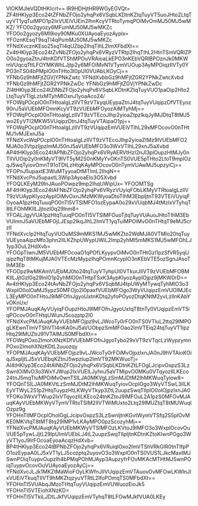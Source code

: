 VlOKMJIeVQDtHKIcrt==
IR9HDHjtHR9WGyEGVQt=
ZF4tHKIyp3Eco24tZFNbZFOjo2yhqPx6VSqbLKDtnKZtqTuyVT5uoJHto2LtqTuyVT1yqTuiMPO1p2IxVUEiVUEin2IhnKcyVTRtoTymqPOiMvOmMJ50MJ5wMKZ/
YFO0o2gyozy6MFumMJ50MJ5wMKZc
YFO0o2gyozy6MI9ioy90MKu0XUAyoaEyozAyplx=
YFOznKEsqT9sqTI4qPumMJ50MJ5wMKZc
YFNdXvcznKEso25sqTI4qUZbp2IhqTIhL2ImXFbdXt==
Zv4tHKIyp3Eco24tZvNbZFOjo2yhqPx6VRyzVTRtp2IhqTIhL2HtnTSmVQRlZPO0o2gyoaZtnJ4tnKDfVTShMPOuVRAioaLkEPO3nKEbVQRlBPOznJk0MKWmVUqcqTttLFOYMKWhLJjtp2y6MFOiMvN1VTymVUOup3AyMPOiqzIlVTy0YPO3nTS04bPMplO0nTHto3I0pUI0VUAbLKOyCj==
YFNbGz9hMFjtZGVjYPNkZwtc
YFNdXvbbGz9hMFjtZGR2YPNkZwtcXvbd
YFNbGz9hMFjtZGR2YPNkZwDc
YFNbGz9hMFjtZGVjYPNkZwDc
Zl4tHKIyp3Eco24tZlNbZFOjo2yhqPx6VSqbLKDtnKZtqTuyVUO1paOip2Hto2LtqTuyVTIgLzIxMTyhMlOxnJ1yoaAco24/
YFOWqPOcplO0nTHtoaIgLzIlVT9zVTkyqUEypaZtnJ4tqTuyVUqipzDfVTEyoz90nJ5aVUEbMFOmnKcyVT9zVUEbMFOyozAiMTyhMj==
YFOWqPOcplO0nTHtoaIgLzIlVT9zVTEcoJIhp2yioaZtpzIkqJylMJDtqT8tMJ5wo2EyVTI2MKW5VUqipzDtnJ4tqTuyVTAipaO1pj==
YFOWqPOcplO0nTHtoaIgLzIlVT9zVUqipzEmVUEiVTIhL29xMFOcovO0nTHtMJ1vMJExnJ5a
YFNdXvcWqPOcplO0nTHtoaIgLzIlVT9zVTEcoJIhp2yioaZtMz9lVUEbMFO2MJA0o3VtpzIjpzImMJ50nJ5aVUEbMFO3o3WxVTIhL29xnJ5aXvbd
AP4tHKIyp3Eco24tAPNbZFOjo2yhqPx6VRyAERVtHzI2nJI3plOupzHtMJy0nTIlVUOip2y0nKMyVT9lVT5yM2S0nKMyYvOKnTS0VUE5pTHto2LtoT9mplOzqJ5wqTyiovOmnT91oTDtLzHtqKAyMPOcovO0nTymVUAwMJ5upzyiCj==
YFOPnJ5upaxtE3WuMTyyoaDtMTImL2IhqN==
YFNdXvcPnJ5upaxtL3Wip3AyoaElo3O5Xvbd
YFOQLKEyM29lnJAuoPOwpz9mp2IhqUWipUx=
YFOOMTSg
AF4tHKIyp3Eco24tAFNbZFOjo2yhqPx6VRyzVUyiqFObLKMyVTRtoaIgLzIlVT9zVUAypKIyozAyplOiMvOxnJMzMKWyoaDtoTIhM3EbpljtnT93VTEiVUyiqFOyoaA1pzHtqTuuqPO0nTI5VTSlMFO1ozEypaA0o29xVUqbMJ4tMzIxVTyhqT8tLFOhMKIlLJjtozI0q29lnm8=
YFOALJgyVUA1pzHtqTuuqPO0nTI5VTSlMFOuoTjtqTuyVUAuoJHtoTIhM3EbVUImnJ5aVUEbMFOjLJEsp2IkqJIhL2ImVT1yqTuiMPOiMvO0nTHtqT9eMJ5crzIl
YFNdXvcIp2HtqTuyVUOuMS9mMKS1MJ5wMKZto2WdMJA0VTMlo20tqTuyVUEyoaAipzMfo3phn2IlLKZhpUWypUWiL2Imp2yhMl5mMKS1MJ5wMFOhLJ1yp3OuL2HdXvb=
YFOGpTIwnJM5VUEbMFOcoaO1qPOfLKyypvOiMvO0nTHtGzI1pzSfVR5yqUqipzftqT8tMKujMJA0VTEcMzMypzIhqPOmnKcyplO3nKEbVTE5ozSgnJAsoTIhM3Eb
YFODpz9wMKAmVUEbMJ0to24tqTuyVTyhpUI0VTkurJIlVT9zVUEbMFOBMKIlLJjtGzI0q29lnlO1p2yhMlO0nTHtpTSxK3AypKIyozAyplOjpz9jMKW0rD==
Av4tHKIyp3Eco24tAvNbZFOjo2yhqPx6VSqbMJ4tpUWyMTywqTyhMlO3o3WxplO0olOaMJ5ypzS0MFOjo2I0paxfVUEbMFOgo3WyVUqipzEmVUOlMJEcL3EyMPO0nTHtoJ9lMFOfnJgyoUxtnKDtq2yfoPOyozDtqKNtM2yvLzIlnKAbYvOKnUx/
YFOPMJAuqKAyVUyiqFOupzHtoJ9lMFOfnJgyoUxtqT8tnTy0VUqipzEmVT5iqPOcovO0nTHtqUWunJ5cozptp2I0
YFNdXvcPMJAuqKAyVUEbMFOjpz9vLJWcoTy0rFO0nTS0VTIuL2ttq29lMPOgLKEwnTImVTShVTI4nKA0nJ5aVUObpzSmMFOao2ImVTEiq24tqTuyVT1ipzHtq29lMUZtrJ91VTAlMJS0MFbdXt==
YFOWqPOxo2ImohXNzKDfVUEbMFOfnJgyoTybo29xVT9zVTqcLzWypzymnPOxo2ImohXNzKDtL2uuozqy
YFOPMJAuqKAyVUEbMFOjpz9vLJWcoTy0rFOiMvOjpzIxnJA0nJ9hVTAioKOiqJ5xpljtLJ5xVUEbqKZtnJ5wpzIup2ImVT92MKWuoTj=
Al4tHKIyp3Eco24tAlNbZFOjo2yhqPx6VSqbLKDtnKZtLFOgLJcipvOxpzS3LzSwnlOiMvO3o3WxYJWup2IxVUElLJyhnJ5aVTMipvO0MKu0VTqyozIlLKEco24tnJ5mqTIuMPOiMvOwnTSlLJA0MKVgLzSmMJDtM2IhMKWuqTyiow8=
YFOQnTSlLJA0MKVtLzSmMJDtM2IhMKWuqTyiovOcplOgo3WyVTSwL3IlLKEyVTWyL2S1p2HtqTuypzHtLKWyVTkyp3ZtL2uupzSwqTIlplO0olOjpzIxnJA0
YFOKo3WxVTWup2IxVTqyozIlLKEco24tnKZtoJ9lMFOuL2A1pzS0MFOvMJAuqKAyVUEbMKWyVTymVTRtoTSlM2IlVTWiMUxto2Ltq29lMUZtqT8tMUWuqlOzpz9g
YFOHnTIlMFOcplOholOgLJcipvOxpzS3LzSwnljtnKGvtWymVTSfq2S5plOvMKE0MKVtqT8tMT8tq29lMP1vLKAyMPO0pzScozyhMj==
YFNdXvcPMJAuqKAyVUEbMKWyVTSlMFOzLKVtoJ9lMFO3o3WxplOcovOuVUE5pTywLJjtL29lpUImVUEbLJ4tL2uupzSwqTIlpljtnKDtnKZtoKIwnPOgo3WyVT1yoJ9lrFOcoaEyoaAcqzHdXvb=
BP4tHKIyp3Eco24tBPNbZFOjo2yhqPx6VRuiqlOxo2ImVTShVRkGIR0tnTIfpPO1ozEypaA0LJ5xVT1yLJ5cozptq2uyovO3o3WxplO0nTS0VUS1LJkcMaxtMJSwnPOiqTuypvOupzIh4bPMqPOhMJAyp3AupzyfrFOvMKAcMTHtMJSwnPOiqTuypvOcovOuVUAyoaEyozAyCj==
YFNdXvcJLJk1MKZtMaWioFOyLKWfnJIlVUqipzEmVTAuovOvMFOwLKWlnJIxVUEiVTkuqTIlVT9hMKZtqzyuVTRtL2IfoPOmqTS0MFbdXt==
YFOHnTI5VUAbqJMzoTHtqTuyVUqipzEmVUWuozEioJk5
YFOHnTI5VTEiohXNzKD=
YFOHnTI5VTkiLJDtLJkfVUqipzEmVTyhqT8tLFOwMJkfVUA0LKEy
